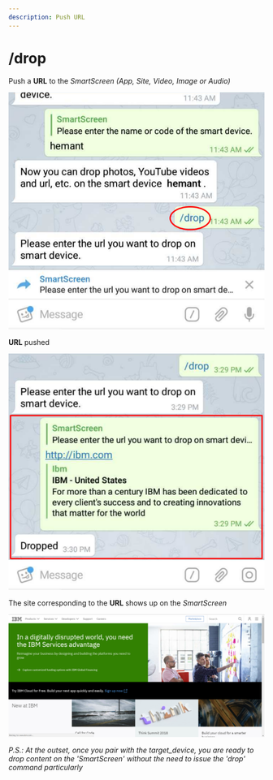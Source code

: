 ```yaml
---
description: Push URL
---
```


# /drop

Push a **URL** to the _SmartScreen \(App, Site, Video, Image or Audio\)_

![](../.gitbook/assets/d1_t%20%283%29.png)

**URL** pushed

![](../.gitbook/assets/d2_t%20%281%29.png)

The site corresponding to the **URL** shows up on the _SmartScreen_

![](../.gitbook/assets/drop_ss_1.png)

_P.S.: At the outset, once you pair with the target\_device, you are ready to drop content on the 'SmartScreen' without the need to issue the 'drop' command particularly_

